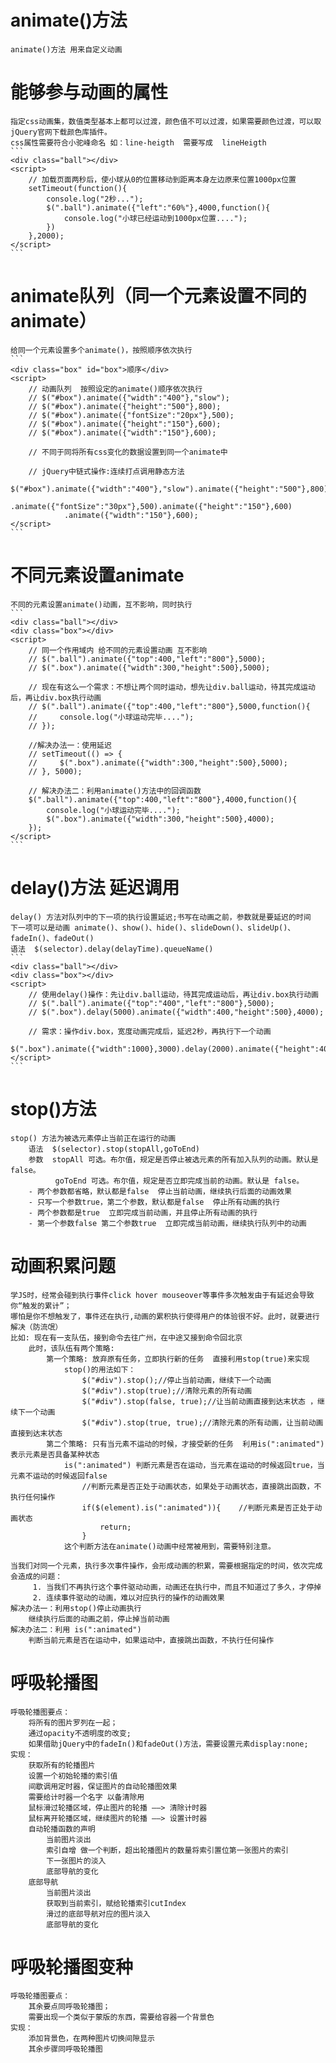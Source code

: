 # animate()方法  
    animate()方法 用来自定义动画  
  
# 能够参与动画的属性  
    指定css动画集，数值类型基本上都可以过渡，颜色值不可以过渡，如果需要颜色过渡，可以取jQuery官网下载颜色库插件。  
    css属性需要符合小驼峰命名 如：line-heigth  需要写成  lineHeigth  
    ```  
    <div class="ball"></div>  
    <script>  
        // 加载页面两秒后，使小球从0的位置移动到距离本身左边原来位置1000px位置  
        setTimeout(function(){  
            console.log("2秒...");  
            $(".ball").animate({"left":"60%"},4000,function(){  
                console.log("小球已经运动到1000px位置....");  
            })  
        },2000);  
    </script>  
    ```  
  
# animate队列（同一个元素设置不同的animate）  
    给同一个元素设置多个animate()，按照顺序依次执行  
    ```  
    <div class="box" id="box">顺序</div>  
    <script>  
        // 动画队列  按照设定的animate()顺序依次执行  
        // $("#box").animate({"width":"400"},"slow");  
        // $("#box").animate({"height":"500"},800);  
        // $("#box").animate({"fontSize":"20px"},500);  
        // $("#box").animate({"height":"150"},600);  
        // $("#box").animate({"width":"150"},600);  
  
        // 不同于同将所有css变化的数据设置到同一个animate中  
  
        // jQuery中链式操作:连续打点调用静态方法  
        $("#box").animate({"width":"400"},"slow").animate({"height":"500"},800)  
                .animate({"fontSize":"30px"},500).animate({"height":"150"},600)  
                .animate({"width":"150"},600);  
    </script>  
    ```  
  
# 不同元素设置animate  
    不同的元素设置animate()动画，互不影响，同时执行  
    ```  
    <div class="ball"></div>  
    <div class="box"></div>  
    <script>  
        // 同一个作用域内 给不同的元素设置动画 互不影响  
        // $(".ball").animate({"top":400,"left":"800"},5000);  
        // $(".box").animate({"width":300,"height":500},5000);  
  
        // 现在有这么一个需求：不想让两个同时运动，想先让div.ball运动，待其完成运动后，再让div.box执行动画  
        // $(".ball").animate({"top":400,"left":"800"},5000,function(){  
        //     console.log("小球运动完毕....");  
        // });  
  
        //解决办法一：使用延迟  
        // setTimeout(() => {  
        //     $(".box").animate({"width":300,"height":500},5000);  
        // }, 5000);  
  
        // 解决办法二：利用animate()方法中的回调函数  
        $(".ball").animate({"top":400,"left":"800"},4000,function(){  
            console.log("小球运动完毕....");  
            $(".box").animate({"width":300,"height":500},4000);  
        });  
    </script>  
    ```  
  
# delay()方法 延迟调用  
    delay() 方法对队列中的下一项的执行设置延迟;书写在动画之前，参数就是要延迟的时间  
    下一项可以是动画 animate()、show()、hide()、slideDown()、slideUp()、fadeIn()、fadeOut()  
    语法  $(selector).delay(delayTime).queueName()  
    ```  
    <div class="ball"></div>  
    <div class="box"></div>  
    <script>  
        // 使用delay()操作：先让div.ball运动，待其完成运动后，再让div.box执行动画  
        // $(".ball").animate({"top":"400","left":"800"},5000);  
        // $(".box").delay(5000).animate({"width":400,"height":500},4000);  
  
        // 需求：操作div.box，宽度动画完成后，延迟2秒，再执行下一个动画  
        $(".box").animate({"width":1000},3000).delay(2000).animate({"height":400},2000);  
    </script>  
    ```  
  
# stop()方法  
    stop() 方法为被选元素停止当前正在运行的动画  
        语法  $(selector).stop(stopAll,goToEnd)  
        参数  stopAll 可选。布尔值，规定是否停止被选元素的所有加入队列的动画。默认是 false。  
              goToEnd 可选。布尔值，规定是否立即完成当前的动画。默认是 false。  
        - 两个参数都省略，默认都是false  停止当前动画，继续执行后面的动画效果  
        - 只写一个参数true，第二个参数，默认都是false  停止所有动画的执行  
        - 两个参数都是true  立即完成当前动画，并且停止所有动画的执行  
        - 第一个参数false 第二个参数true  立即完成当前动画，继续执行队列中的动画  
  
# 动画积累问题  
    学JS时，经常会碰到执行事件click hover mouseover等事件多次触发由于有延迟会导致你“触发的累计”；  
    哪怕是你不想触发了，事件还在执行,动画的累积执行使得用户的体验很不好。此时，就要进行解决（防流氓）  
    比如: 现在有一支队伍，接到命令去往广州，在中途又接到命令回北京  
        此时，该队伍有两个策略:  
            第一个策略: 放弃原有任务，立即执行新的任务  直接利用stop(true)来实现  
                stop()的用法如下：  
                    $("#div").stop();//停止当前动画，继续下一个动画  
                    $("#div").stop(true);//清除元素的所有动画  
                    $("#div").stop(false, true);//让当前动画直接到达末状态 ，继续下一个动画  
                    $("#div").stop(true, true);//清除元素的所有动画，让当前动画直接到达末状态  
            第二个策略: 只有当元素不运动的时候，才接受新的任务  利用is(":animated") 表示元素是否具备某种状态  
                is(":animated") 判断元素是否在运动，当元素在运动的时候返回true，当元素不运动的时候返回false  
                    //判断元素是否正处于动画状态，如果处于动画状态，直接跳出函数，不执行任何操作  
                    if($(element).is(":animated")){    //判断元素是否正处于动画状态  
                        return;  
                    }  
                这个判断方法在animate()动画中经常被用到，需要特别注意。  
  
    当我们对同一个元素，执行多次事件操作，会形成动画的积累，需要根据指定的时间，依次完成  
    会造成的问题：  
         1. 当我们不再执行这个事件驱动动画，动画还在执行中，而且不知道过了多久，才停掉  
         2. 连续事件驱动的动画，难以对应执行的操作的动画效果  
    解决办法一：利用stop()停止动画执行  
        继续执行后面的动画之前，停止掉当前动画  
    解决办法二：利用 is(":animated")  
        判断当前元素是否在运动中，如果运动中，直接跳出函数，不执行任何操作  
  
# 呼吸轮播图  
    呼吸轮播图要点：  
        将所有的图片罗列在一起；  
        通过opacity不透明度的改变;  
        如果借助jQuery中的fadeIn()和fadeOut()方法，需要设置元素display:none;  
    实现：  
        获取所有的轮播图片  
        设置一个初始轮播的索引值  
        间歇调用定时器，保证图片的自动轮播图效果  
        需要给计时器一个名字 以备清除用  
        鼠标滑过轮播区域，停止图片的轮播 ——> 清除计时器  
        鼠标离开轮播区域，继续图片的轮播 ——> 设置计时器  
        自动轮播函数的声明  
            当前图片淡出  
            索引自增 做一个判断，超出轮播图片的数量将索引置位第一张图片的索引  
            下一张图片的淡入  
            底部导航的变化  
        底部导航  
            当前图片淡出  
            获取到当前索引，赋给轮播索引cutIndex  
            滑过的底部导航对应的图片淡入  
            底部导航的变化  
  
# 呼吸轮播图变种  
    呼吸轮播图要点：  
        其余要点同呼吸轮播图；  
        需要出现一个类似于蒙版的东西，需要给容器一个背景色  
    实现：  
        添加背景色，在两种图片切换间隙显示  
        其余步骤同呼吸轮播图  
